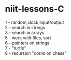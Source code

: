 # niit-lessons-C

1 - random,clock,input/output<br>
2 - search in strings<br>
3 - search in arrays<br>
5 - work with files, sort<br>
6 - pointers on strings<br>
7 - "turtle"<br>
8 - recursion "corns on chess"<br>
